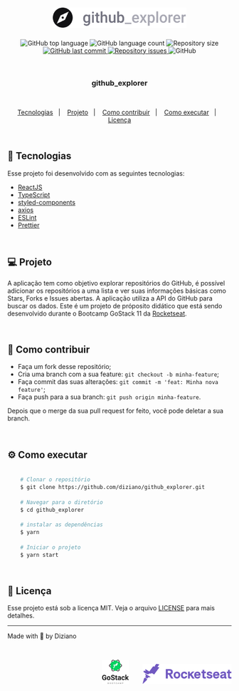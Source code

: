 <h1 align="center">
    <img alt="github_explorer" title="github_explorer" src=".github/logo.svg" width="300px" />
</h1>

<p align="center">
  <img alt="GitHub top language" src="https://img.shields.io/github/languages/top/Diziano/github-explorer?style=flat-square">

  <img alt="GitHub language count" src="https://img.shields.io/github/languages/count/Diziano/github-explorer?style=flat-square">

  <img alt="Repository size" src="https://img.shields.io/github/repo-size/Diziano/github-explorer?style=flat-square">

  <a href="https://github.com/Diziano/github-explorer/commits/master">
    <img alt="GitHub last commit" src="https://img.shields.io/github/last-commit/Diziano/github-explorer?style=flat-square">
  </a>

  <a href="https://github.com/Diziano/github-explorer/issues">
    <img alt="Repository issues" src="https://img.shields.io/github/issues/Diziano/github-explorer?style=flat-square">
  </a>

  <img alt="GitHub" src="https://img.shields.io/github/license/Diziano/github-explorer?style=flat-square">
</p>

<br/>


<h3 align="center">
  github_explorer
</h3>

<br/>

<p align="center">
  <a href="#rocket-tecnologias">Tecnologias</a>&nbsp;&nbsp;&nbsp;|&nbsp;&nbsp;&nbsp;
  <a href="#computer-projeto">Projeto</a>&nbsp;&nbsp;&nbsp;|&nbsp;&nbsp;&nbsp;
  <a href="#thinking-como-contribuir">Como contribuir</a>&nbsp;&nbsp;&nbsp;|&nbsp;&nbsp;&nbsp;
  <a href="#geader-como-executar">Como executar</a>&nbsp;&nbsp;&nbsp;|&nbsp;&nbsp;&nbsp;
  <a href="#memo-licença">Licença</a>
</p>

<br/>

## :rocket: Tecnologias
Esse projeto foi desenvolvido com as seguintes tecnologias:

- [ReactJS](https://github.com/facebook/react)
- [TypeScript](https://github.com/microsoft/TypeScript)
- [styled-components](https://github.com/styled-components/styled-components)
- [axios](https://github.com/axios/axios)
- [ESLint](https://github.com/eslint/eslint)
- [Prettier](https://github.com/prettier/prettier)

<br/>

## :computer: Projeto

A aplicação tem como objetivo explorar repositórios do GitHub, é possível adicionar os repositórios a uma lista e ver suas informações básicas como Stars, Forks e Issues abertas. A aplicação utiliza a API do GitHub para buscar os dados.
Este é um projeto de próposito didático que está sendo desenvolvido durante o Bootcamp GoStack 11 da [Rocketseat](https://rocketseat.com.br/).

<br/>

## :thinking: Como contribuir

- Faça um fork desse repositório;
- Cria uma branch com a sua feature: `git checkout -b minha-feature`;
- Faça commit das suas alterações: `git commit -m 'feat: Minha nova feature'`;
- Faça push para a sua branch: `git push origin minha-feature`.

Depois que o merge da sua pull request for feito, você pode deletar a sua branch.

<br/>

## :gear: Como executar


```bash

    # Clonar o repositório
    $ git clone https://github.com/diziano/github_explorer.git

    # Navegar para o diretório
    $ cd github_explorer

    # instalar as dependências
    $ yarn

    # Iniciar o projeto
    $ yarn start
```

<br/>

## :memo: Licença
Esse projeto está sob a licença MIT. Veja o arquivo [LICENSE](LICENSE.md) para mais detalhes.

---

Made with :black_heart: by Diziano

<br/>

<p align="right">
  <img alt="GoStack" title="GoStack" src=".github/gostack.svg" width="60px" />
  &nbsp;&nbsp;&nbsp;&nbsp;&nbsp;&nbsp;
  <img alt="GoStack" title="RocketSeat" src=".github/rocketseat.svg" width="200px" />
</p>
